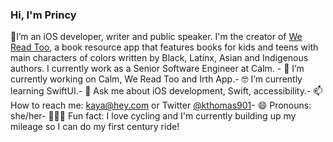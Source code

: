 ### Hi, I'm Princy
👋I’m an iOS developer, writer and public speaker. I'm the creator of [We Read Too](wereadtoo.com), a book resource app that features books for kids and teens with main characters of colors written by Black, Latinx, Asian and Indigenous authors. I currently work as a Senior Software Engineer at Calm. - 📱  I’m currently working on Calm, We Read Too and Irth App.- 🤓 I’m currently learning SwiftUI.- 💬  Ask me about iOS development, Swift, accessibility.- 📫  How to reach me: kaya@hey.com or Twitter [@kthomas901](twitter.com/kthomas901)- 😄  Pronouns: she/her- 🚴🏽‍♀️  Fun fact: I love cycling and I'm currently building up my mileage so I can do my first century ride!